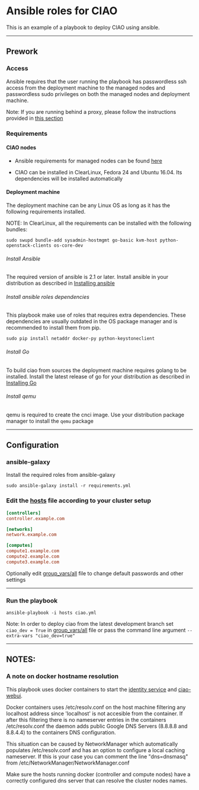 # Ansible roles for CIAO
This is an example of a playbook to deploy CIAO using ansible.

---
## Prework

### Access
Ansible requires that the user running the playbook has passwordless ssh access
from the deployment machine to the managed nodes and passwordless sudo privileges
on both the managed nodes and deployment machine.

Note: If you are running behind a proxy, please follow the instructions provided
in [this section](proxy.rst)

### Requirements

#### CIAO nodes
* Ansible requirements for managed nodes can be found
[here](http://docs.ansible.com/ansible/intro_installation.html#managed-node-requirements)

* CIAO can be installed in ClearLinux, Fedora 24 and Ubuntu 16.04. Its dependencies
will be installed automatically

#### Deployment machine
The deployment machine can be any Linux OS as long as it has the following requirements installed.

NOTE: In ClearLinux, all the requirements can be installed with the following bundles:

    sudo swupd bundle-add sysadmin-hostmgmt go-basic kvm-host python-openstack-clients os-core-dev

###### Install Ansible
The required version of ansible is 2.1 or later. Install ansible in your distribution as described in [Installing ansible](http://docs.ansible.com/ansible/intro_installation.html)

###### Install ansible roles dependencies
This playbook make use of roles that requires extra dependencies. These dependencies
are usually outdated in the OS package manager and is recommended to install them from pip.

    sudo pip install netaddr docker-py python-keystoneclient

###### Install Go
To build ciao from sources the deployment machine requires golang to be installed.
Install the latest release of go for your distribution as described in
[Installing Go](https://golang.org/doc/install)

###### Install qemu
qemu is required to create the cnci image. Use your distribution package manager
to install the `qemu` package

---

## Configuration

### ansible-galaxy
Install the required roles from ansible-galaxy

    sudo ansible-galaxy install -r requirements.yml

### Edit the [hosts](hosts) file according to your cluster setup
```ini
[controllers]
controller.example.com

[networks]
network.example.com

[computes]
compute1.example.com
compute2.example.com
compute3.example.com
```

Optionally edit [group_vars/all](group_vars/all) file to change default passwords and other settings

---

### Run the playbook

    ansible-playbook -i hosts ciao.yml

Note: In order to deploy ciao from the latest development branch set `ciao_dev = True` in [group_vars/all](group_vars/all) file or pass the command line argument `--extra-vars "ciao_dev=true"`

---

## NOTES:
### A note on docker hostname resolution
This playbook uses docker containers to start the [identity service](https://hub.docker.com/r/clearlinux/keystone/) and [ciao-webui](https://hub.docker.com/r/clearlinux/ciao-webui/).

Docker containers uses /etc/resolv.conf on the host machine filtering any localhost
address since 'localhost' is not accesible from the container. If after this filtering
there is no nameserver entries in the containers /etc/resolv.conf the daemon adds
public Google DNS Servers (8.8.8.8 and 8.8.4.4) to the containers DNS configuration.

This situation can be caused by NetworkManager which automatically populates /etc/resolv.conf
and has an option to configure a local caching nameserver. If this is your case you can comment
the line "dns=dnsmasq" from /etc/NetworkManager/NetworkManager.conf

Make sure the hosts running docker (controller and compute nodes) have a correctly
configured dns server that can resolve the cluster nodes names.
